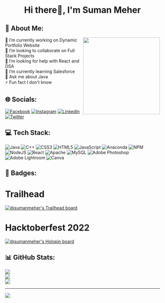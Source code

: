 <h1 align="center">Hi there👋, I'm Suman Meher</h1>



## 💫 About Me:

<img align= "right" width= "250" src= "https://i.imgur.com/uWRWCwl.gif"/>

🔭 I’m currently working on Dynamic Portfolio Website<br>👯 I’m looking to collaborate on Full Stack Projects<br>🤝 I’m looking for help with React and DSA<br>🌱 I’m currently learning Salesforce<br>💬 Ask me about Java<br>⚡ Fun fact I don't know




## 🌐 Socials:
[![Facebook](https://img.shields.io/badge/Facebook-%231877F2.svg?logo=Facebook&logoColor=white)](https://facebook.com/https://www.facebook.com/sumanmeher014) [![Instagram](https://img.shields.io/badge/Instagram-%23E4405F.svg?logo=Instagram&logoColor=white)](https://instagram.com/https://www.instagram.com/__.miss.meher.__/) [![LinkedIn](https://img.shields.io/badge/LinkedIn-%230077B5.svg?logo=linkedin&logoColor=white)](https://linkedin.com/in/https://www.linkedin.com/in/suman-meher-91a6491b0/) [![Twitter](https://img.shields.io/badge/Twitter-%231DA1F2.svg?logo=Twitter&logoColor=white)](https://twitter.com/https://twitter.com/sumanmeher14) 

## 💻 Tech Stack:
![Java](https://img.shields.io/badge/java-%23ED8B00.svg?style=for-the-badge&logo=java&logoColor=white) ![C++](https://img.shields.io/badge/c++-%2300599C.svg?style=for-the-badge&logo=c%2B%2B&logoColor=white) ![CSS3](https://img.shields.io/badge/css3-%231572B6.svg?style=for-the-badge&logo=css3&logoColor=white) ![HTML5](https://img.shields.io/badge/html5-%23E34F26.svg?style=for-the-badge&logo=html5&logoColor=white) ![JavaScript](https://img.shields.io/badge/javascript-%23323330.svg?style=for-the-badge&logo=javascript&logoColor=%23F7DF1E) ![Anaconda](https://img.shields.io/badge/Anaconda-%2344A833.svg?style=for-the-badge&logo=anaconda&logoColor=white) ![NPM](https://img.shields.io/badge/NPM-%23000000.svg?style=for-the-badge&logo=npm&logoColor=white) ![NodeJS](https://img.shields.io/badge/node.js-6DA55F?style=for-the-badge&logo=node.js&logoColor=white) ![React](https://img.shields.io/badge/react-%2320232a.svg?style=for-the-badge&logo=react&logoColor=%2361DAFB) ![Apache](https://img.shields.io/badge/apache-%23D42029.svg?style=for-the-badge&logo=apache&logoColor=white) ![MySQL](https://img.shields.io/badge/mysql-%2300f.svg?style=for-the-badge&logo=mysql&logoColor=white) ![Adobe Photoshop](https://img.shields.io/badge/adobephotoshop-%2331A8FF.svg?style=for-the-badge&logo=adobephotoshop&logoColor=white) ![Adobe Lightroom](https://img.shields.io/badge/Adobe%20Lightroom-31A8FF.svg?style=for-the-badge&logo=Adobe%20Lightroom&logoColor=white) ![Canva](https://img.shields.io/badge/Canva-%2300C4CC.svg?style=for-the-badge&logo=Canva&logoColor=white)

## 🏅 Badges:
# Trailhead
[![@sumanmeher's Trailhead board](https://imgur.com/LrVSwPH)](https://imgur.com/LrVSwPH)

# Hacktoberfest 2022
[![@sumanmeher's Holopin board](https://holopin.me/sumanmeher)](https://holopin.io/@sumanmeher)

## 📊 GitHub Stats:
![](https://github-readme-stats.vercel.app/api?username=sumanmeher&theme=dark&hide_border=false&include_all_commits=true&count_private=true)<br/>
![](https://github-readme-streak-stats.herokuapp.com/?user=sumanmeher&theme=dark&hide_border=false)<br/>
![](https://github-readme-stats.vercel.app/api/top-langs/?username=sumanmeher&theme=dark&hide_border=false)

---
[![](https://visitcount.itsvg.in/api?id=sumanmeher&icon=0&color=9)](https://visitcount.itsvg.in)
